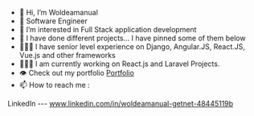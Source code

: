 - 👋 Hi, I’m Woldeamanual
- 🌱 Software Engineer
- 👀 I’m interested in Full Stack application development
- 💞️ I have done different projects... I have pinned some of them below
- 👨🏾‍💻 I have senior level experience on Django, Angular.JS, React.JS, Vue.js and other frameworks
- 👨🏾‍💻 I am currently working on React.js and Laravel Projects.
- 👁️ Check out my portfolio [Portfolio](https://woldeamanual-getnet.netlify.app/)
- 📫 How to reach me :

LinkedIn --- www.linkedin.com/in/woldeamanual-getnet-48445119b


<!---
Oaksas/Oaksas is a ✨ special ✨ repository because its `README.md` (this file) appears on your GitHub profile.
You can click the Preview link to take a look at your changes.
--->
